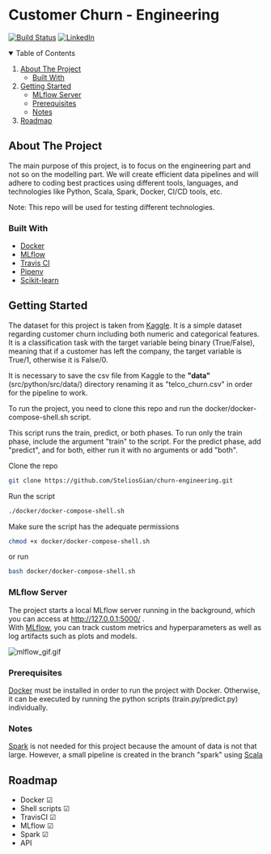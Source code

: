# Customer Churn - Engineering

[![Build Status](https://travis-ci.com/SteliosGian/churn-engineering.svg?branch=master)](https://travis-ci.com/SteliosGian/churn-engineering)
[![LinkedIn][linkedin-shield]][linkedin-url]

<!-- TABLE OF CONTENTS -->
<details open="open">
  <summary>Table of Contents</summary>
  <ol>
    <li>
      <a href="#about-the-project">About The Project</a>
      <ul>
        <li><a href="#built-with">Built With</a></li>
      </ul>
    </li>
    <li>
      <a href="#getting-started">Getting Started</a>
      <ul>
        <li><a href="#mlflow-server">MLflow Server</a></li>
        <li><a href="#prerequisites">Prerequisites</a></li>
        <li><a href="#notes">Notes</a></li>
      </ul>
    </li>
    <li><a href="#roadmap">Roadmap</a></li>
  </ol>
</details>

<!-- ABOUT THE PROJECT -->
## About The Project

The main purpose of this project, is to focus on the engineering
part and not so on the modelling part. We will create efficient data pipelines and
will adhere to coding best practices using different tools, languages, and technologies like
Python, Scala, Spark, Docker, CI/CD tools, etc.

Note: This repo will be used for testing different technologies.

### Built With

* [Docker](https://www.docker.com/)
* [MLflow](https://mlflow.org/)
* [Travis CI](https://travis-ci.com/)
* [Pipenv](https://pipenv-fork.readthedocs.io/en/latest/)
* [Scikit-learn](https://scikit-learn.org/stable/index.html)



## Getting Started

The dataset for this project is taken from <a href="https://www.kaggle.com/blastchar/telco-customer-churn" target="_blank">Kaggle</a>. 
It is a simple dataset regarding customer churn including
both numeric and categorical features. It is a classification task with the target variable being binary (True/False),
meaning that if a customer has left the company, the target variable is True/1, otherwise it is False/0.

It is necessary to save the csv file from Kaggle to the <b>"data"</b> (src/python/src/data/) directory
renaming it as "telco_churn.csv" in order for the pipeline to work.

To run the project, you need to clone this repo and run the docker/docker-compose-shell.sh script.

This script runs the train, predict, or both phases. To run only the train phase, 
include the argument "train" to the script. For the predict phase, add "predict",
and for both, either run it with no arguments or add "both".

Clone the repo
```Bash
git clone https://github.com/SteliosGian/churn-engineering.git
```

Run the script
```Bash
./docker/docker-compose-shell.sh
```
Make sure the script has the adequate permissions
```Bash
chmod +x docker/docker-compose-shell.sh
```
or run
```Bash
bash docker/docker-compose-shell.sh
```

### MLflow Server

The project starts a local MLflow server running in the background, which you can access at
http://127.0.0.1:5000/ . <br>
With <a href="https://mlflow.org/" target="_blank">MLflow</a>, you can track custom metrics and hyperparameters 
as well as log artifacts such as plots and models.

![mlflow_gif.gif](mlflow_gif.gif)

### Prerequisites

<a href="https://www.docker.com/" target="_blank">Docker</a> must be installed in order to run the project with Docker. 
Otherwise, it can be executed by running the python scripts (train.py/predict.py) individually.

### Notes
<a href="https://spark.apache.org/" target="_blank">Spark</a> is not needed for this project because the amount of data is not that large. However, a small pipeline is created in the branch "spark" using <a href="https://www.scala-lang.org/" target="_blank">Scala</a>


## Roadmap
<ul>
    <li>Docker &#9745; </li>
    <li>Shell scripts &#9745; </li>
    <li>TravisCI &#9745;</li>
    <li>MLflow &#9745;</li>
    <li>Spark &#9745;</li>
    <li>API  </li>
</ul>

[linkedin-shield]: https://img.shields.io/badge/-LinkedIn-white.svg?
[linkedin-url]: https://linkedin.com/in/stelios-giannikis

